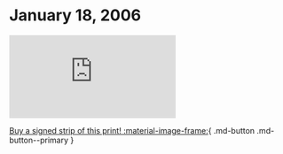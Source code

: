 # January 18, 2006

![](https://www.achewood.com/comic.php?date=01182006)

[Buy a signed strip of this print! :material-image-frame:](https://achewood-holiday-pop-up.myshopify.com/products/strip#01182006){ .md-button .md-button--primary }
